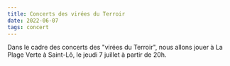 ```yaml
---
title: Concerts des virées du Terroir
date: 2022-06-07
tags: concert
---
```


Dans le cadre des concerts des "virées du Terroir", nous allons jouer à La Plage Verte à Saint-Lô, le jeudi 7 juillet à partir de 20h.
